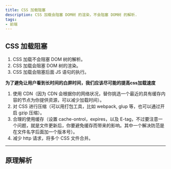 ```yaml
---
title: CSS 加载阻塞
description: CSS 加载会阻塞 DOM树 的渲染，不会阻塞 DOM树 的解析.
tags:
- 前端
---
```


## CSS 加载阻塞

1. CSS 加载不会阻塞 DOM 树的解析。<br>
2. CSS 加载会阻塞 DOM 树的渲染。<br>
3. CSS 加载会阻塞后面 JS 语句的执行。<br>

**为了避免让用户看到长时间的白屏时间，我们应该尽可能的提高css加载速度**

1. 使用 CDN（因为 CDN 会根据你的网络状况，替你挑选一个最近的具有缓存内容的节点为你提供资源，可以减少加载时间）。<br>
2. 对 CSS 进行压缩（可以用打包工具，比如 webpack, glup 等，也可以通过开启 gzip 压缩）。<br>
3. 合理的使用缓存（设置 cache-ontrol，expires，以及 E-tag，不过要注意一个问题，就是文件更新后，你要避免缓存而带来的影响。其中一个解决防范是在文件名字后面加一个版本号）。<br>
4. 减少 http 请求，将多个 CSS 文件合并。<br>

***

## 原理解析


